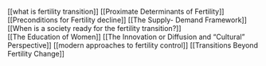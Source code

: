 [[what is fertility transition]] 
[[Proximate Determinants of Fertility]] 
[[Preconditions for Fertility decline]] 
[[The Supply- Demand Framework]] 
[[When is a society ready for the fertility transition?]]  
[[The Education of Women]] 
[[The Innovation or Diffusion and “Cultural” Perspective]] 
[[modern approaches to fertility control]] 
[[Transitions Beyond Fertility Change]] 